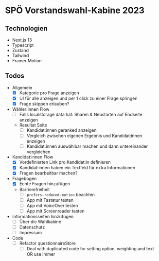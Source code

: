 # SPÖ Vorstandswahl-Kabine 2023

## Technologien
- Next.js 13
- Typescript
- Zustand
- Tailwind
- Framer Motion

## Todos
- Allgemein 
    - [x] Kategorie pro Frage anzeigen
    - [x] UI für alle anzeigen und per 1 click zu einer Frage springen
    - [x] Frage skippen erlauben?
- Wähler:innen Flow
    - [ ] Falls localstorage data hat: Sharen & Neustarten auf Endseite anzeigen 
    - Resultat Seite
        - [ ] Kandidat:innen geranked anzeigen
        - [ ] Vergleich zwischen eigenen Ergebnis und Kandidat:innen anzeigen
        - [ ] Kandidat:innen auswählbar machen und dann untereinander vergleichen
- Kandidat:innen Flow
    - [x] Vordefinierten Link pro Kandidat:in definieren
    - [x] Kandidat:innen haben ein Textfeld für extra Informationen
    - [x] Fragen bearbeitbar machen?
- Fragebogen
    - [x] Echte Fragen hinzufügen
    - Barrierefreiheit
        - [ ] `prefers-reduced-motion` beachten
        - [ ] App mit Tastatur testen
        - [ ] App mit VoiceOver testen
        - [ ] App mit Screenreader testen
- Informationsseiten hinzufügen
    - [ ] Über die Wahlkabine
    - [ ] Datenschutz
    - [ ] Impressum
- Code
    - [ ] Refactor questionnaireStore
        - [ ] Deal with duplicated code for setting option, weighting and text OR use immer
